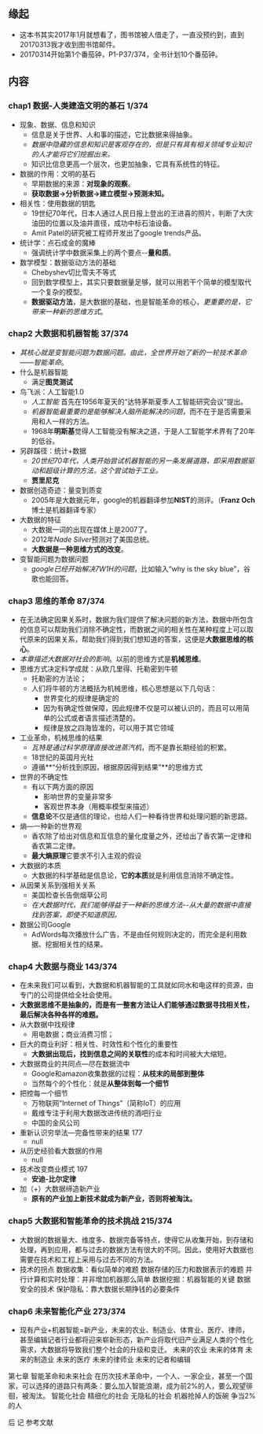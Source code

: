 ##  缘起
+ 这本书其实2017年1月就想看了，图书馆被人借走了，一直没预约到，直到20170313我才收到图书馆邮件。
+ 20170314开始第1个番茄钟，P1-P37/374，全书计划10个番茄钟。

##  内容
###  chap1 数据-人类建造文明的基石 1/374
+ 现象、数据、信息和知识
	+ 信息是关于世界、人和事的描述，它比数据来得抽象。
	+ *数据中隐藏的信息和知识是客观存在的，但是只有具有相关领域专业知识的人才能将它们挖掘出来。*
	+ 知识比信息更高一个层次，也更加抽象，它具有系统性的特征。
+ 数据的作用：文明的基石
	+ 早期数据的来源：**对现象的观察**。
	+ **获取数据->分析数据->建立模型->预测未知。**
+ 相关性：使用数据的钥匙
	+ 19世纪70年代，日本人通过人民日报上登出的王进喜的照片，判断了大庆油田的位置以及油井直径，成功中标石油设备。
	+ Amit Patel的研究被工程师开发出了google trends产品。
+ 统计学：点石成金的魔棒
	+ 强调统计学中数据采集上的两个要点--**量和质**。
+ 数学模型：数据驱动方法的基础
	+ Chebyshev切比雪夫不等式
	+ 回到数学模型上，其实只要数据量足够，就可以用若干个简单的模型取代一个复杂的模型。
	+ **数据驱动方法**，是大数据的基础，也是智能革命的核心，*更重要的是，它带来一种新的思维方式*。

###  chap2 大数据和机器智能 37/374
+ *其核心就是变智能问题为数据问题。由此，全世界开始了新的一轮技术革命——智能革命*。  
+ 什么是机器智能
	+ 满足**图灵测试**
+ 鸟飞派：人工智能1.0
	+ *人工智能*	首先在1956年夏天的“达特茅斯夏季人工智能研究会议”提出。
	+ *机器智能最重要的是能够解决人脑所能解决的问题*，而不在于是否需要采用和人一样的方法。
	+ 1968年**明斯基**觉得人工智能没有解决之道，于是人工智能学术界有了20年的低谷。
+ 另辟蹊径：统计+数据
	+ *20世纪70年代，人类开始尝试机器智能的另一条发展道路，即采用数据驱动和超级计算的方法，这个尝试始于工业。*
	+ **贾里尼克**
+ 数据创造奇迹：量变到质变
	+ 2005年是大数据元年，google的机器翻译参加**NIST**的测评。（**Franz Och**博士是机器翻译专家）
+ 大数据的特征
	+ 大数据一词的出现在媒体上是2007了。
	+ 2012年*Nade Silver*预测对了美国总统。
	+ **大数据是一种思维方式的改变**。
+ 变智能问题为数据问题
	+ *google已经开始解决7W1H的问题*，比如输入“why is the sky blue”，谷歌也能回答。

###  chap3 思维的革命  87/374
+ 在无法确定因果关系时，数据为我们提供了解决问题的新方法，数据中所包含的信息可以帮助我们消除不确定性，而数据之间的相关性在某种程度上可以取代原来的因果关系，帮助我们得到我们想知道的答案，这便是**大数据思维的核心**。
+ *本章描述大数据对社会的影响*。以前的思维方式是**机械思维**。  
+ 思维方式决定科学成就：从欧几里得、托勒密到牛顿
	+ 托勒密的方法论；
	+ 人们将牛顿的方法概括为机械思维，核心思想是以下几句话：
		+ 世界变化的规律是确定的
		+ 因为有确定性做保障，因此规律不仅是可以被认识的，而且可以用简单的公式或者语言描述清楚的。
		+ 规律是放之四海皆准的，可以用于其它领域
+ 工业革命，机械思维的结果
	+ *瓦特是通过科学原理直接改进蒸汽机*，而不是靠长期经验的积累。
	+ 18世纪的英国月光社
	+ 遵循**“分析找到原因，根据原因得到结果”**的思维方式
+ 世界的不确定性
	+ 有以下两方面的原因
		+ 影响世界的变量非常多
		+ 客观世界本身（用概率模型来描述）
	+ **信息论**不仅是通信的理论，也给人们一种看待世界和处理问题的新思路。 
+ 熵—一种新的世界观
	+ 香农除了给出对信息和互信息的量化度量之外，还给出了香农第一定律和香农第二定律。
	+ **最大熵原理**它要求不引入主观的假设
+ 大数据的本质
	+ 大数据的科学基础是信息论，**它的本质**就是利用信息消除不确定性。
+ 从因果关系到强相关关系
	+ 美国检查长告倒烟草公司
	+ *在大数据时代，我们能够得益于一种新的思维方法--从大量的数据中直接找到答案，即使不知道原因。*
+ 数据公司Google
	+ AdWords每次播放什么广告，不是由任何规则决定的，而完全是利用数据、挖掘相关性的结果。

###  chap4 大数据与商业  143/374
+ 在未来我们可以看到，大数据和机器智能的工具就如同水和电这样的资源，由专门的公司提供给全社会使用。
+ **大数据思维不是抽象的，而是有一整套方法让人们能够通过数据寻找相关性，最后解决各种各样的难题。**
+ 从大数据中找规律
	+ 用电数据；商业消费习惯；
+ 巨大的商业利好：相关性、时效性和个性化的重要性
	+ **大数据出现后，找到信息之间的关联性**的成本和时间被大大缩短。
+ 大数据商业的共同点—尽在数据流中
	+ Google和amazon收集数据的过程：**从枝末的局部到整体**
	+ 当然每个的个性化：就是**从整体到每一个细节**
+ 把控每一个细节
	+ 万物联网“Internet of Things”（简称IoT）的应用
	+ 戴维专注于利用大数据改进传统的酒吧行业
	+ 中国的金风公司
+ 重新认识穷举法—完备性带来的结果  177
	+ null
+ 从历史经验看大数据的作用
	+ null
+ 技术改变商业模式 197
	+ **安迪-比尔定律**
+ 加（+）大数据缔造新产业
	+ **原有的产业加上新技术就成为新产业，否则将被淘汰。**

###  chap5 大数据和智能革命的技术挑战 215/374
+ 大数据的数据量大、维度多、数据完备等特点，使得它从收集开始，到存储和处理，再到应用，都与过去的数据方法有很大的不同。因此，使用好大数据也需要在技术和工程上采用与过去不同的方法。
+ 技术的拐点
数据收集：看似简单的难题
数据存储的压力和数据表示的难题
并行计算和实时处理：并非增加机器那么简单
数据挖掘：机器智能的关键
数据安全的技术
保护隐私：靠大数据长期挣钱的必要条件

###  chap6 未来智能化产业 273/374
+ 现有产业+机器智能=新产业，未来的农业、制造业、体育业、医疗、律师，甚至编辑记者行业都将迎来崭新形态，新产业将取代旧产业满足人类的个性化需求，大数据将导致我们整个社会的升级和变迁。
未来的农业
未来的体育
未来的制造业
未来的医疗
未来的律师业
未来的记者和编辑

第七章 智能革命和未来社会
在历次技术革命中，一个人、一家企业，甚至一个国家，可以选择的道路只有两条：要么加入智能浪潮，成为前2%的人，要么观望徘徊，被淘汰。
智能化社会
精细化的社会
无隐私的社会
机器抢掉人的饭碗
争当2%的人

后 记
参考文献
